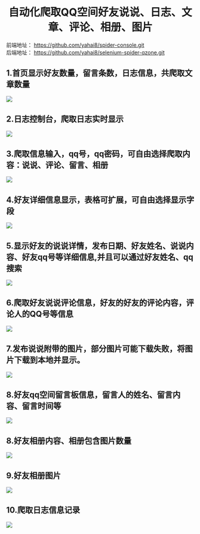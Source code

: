 
# <center>自动化爬取QQ空间好友说说、日志、文章、评论、相册、图片</center>
前端地址： <a href="https://github.com/yahai8/spider-console.git">https://github.com/yahai8/spider-console.git</a><br>
后端地址： <a href="https://github.com/yahai8/selenium-spider-qzone.git">https://github.com/yahai8/selenium-spider-qzone.git</a><br>

## 1.首页显示好友数量，留言条数，日志信息，共爬取文章数量
![](src/views/image/Dingtalk_20220207135454.jpg)

## 2.日志控制台，爬取日志实时显示
![](src/views/image/Dingtalk_20220207135846.jpg)

## 3.爬取信息输入，qq号，qq密码，可自由选择爬取内容：说说、评论、留言、相册
![](src/views/image/Dingtalk_2022020714013.jpg)

## 4.好友详细信息显示，表格可扩展，可自由选择显示字段
![](src/views/image/Dingtalk_20220207140320.jpg)

## 5.显示好友的说说详情，发布日期、好友姓名、说说内容、好友qq号等详细信息,并且可以通过好友姓名、qq搜索
![](src/views/image/Dingtalk_20220207140556.jpg)

## 6.爬取好友说说评论信息，好友的好友的评论内容，评论人的QQ号等信息
![](src/views/image/Dingtalk_20220207140818.jpg)

## 7.发布说说附带的图片，部分图片可能下载失败，将图片下载到本地并显示。
![](src/views/image/Dingtalk_20220207141059.jpg)

## 8.好友qq空间留言板信息，留言人的姓名、留言内容、留言时间等
![](src/views/image/Dingtalk_20220207141416.jpg)

## 8.好友相册内容、相册包含图片数量
![](src/views/image/Dingtalk_20220207141601.jpg)

## 9.好友相册图片
![](src/views/image/Dingtalk_20220207141829.jpg)

## 10.爬取日志信息记录
![](src/views/image/Dingtalk_20220207141921.jpg)